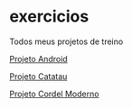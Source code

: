 # exercicios
 
 Todos meus projetos de treino

 <a href="https://bizuti.github.io/exercicios/ex010/"> Projeto Android </a>

 <a href="https://bizuti.github.io/exercicios/sitecatatau/"> Projeto Catatau</a>

 <a href="https://bizuti.github.io/exercicios/cordelmoderno/"> Projeto Cordel Moderno</a>